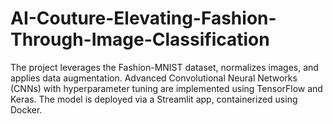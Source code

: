 # AI-Couture-Elevating-Fashion-Through-Image-Classification
The project leverages the Fashion-MNIST dataset, normalizes images, and applies data augmentation. Advanced Convolutional Neural Networks (CNNs) with hyperparameter tuning are implemented using TensorFlow and Keras. The model is deployed via a Streamlit app, containerized using Docker.
